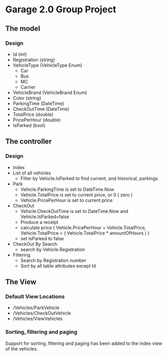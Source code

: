 # Garage 2.0 Group Project

## The model

### Design

* Id (int)
* Registration (string)
* VehicleType (VehicleType Enum) 
  * Car
  * Bus
  * MC
  * Carrier
* VehicleBrand (VehicleBrand Enum)
* Color (string)
* ParkingTime (DateTime)
* CheckOutTime (DateTime)
* TotalPrice (double)
* PricePerHour (double)
* IsParked (bool)

## The controller

### Design

* Index
* List of all vehicles
  * Filter by Vehicle.IsParked to find current, and historical, parkings
* Park
  * Vehicle.ParkingTime is set to DateTime.Now
  * Vehicle.TotalPrice is set to current price, or 0 ( zero )
  * Vehicle.PricePerHour is set to current price
* CheckOut
  * Vehicle.CheckOutTime is set to DateTime.Now and Vehicle.IsParked=false
  * Produce a receipt
  * calculate price ( Vehicle.PricePerHour = Vehicle.TotalPrice, Vehicle.TotalPrice = ( Vehicle.TotalPrice * amountOfHours ) )
  * set IsParked to false
* CheckOut By Search
  * search by Vehicle.Registration
* Filtering
  * Search by Registration number  
  * Sort by all table attributes except Id

## The View

### Default View Locations

  * /Vehicles/ParkVehicle
  * /Vehicles/CheckOutVehicle
  * /Vehicles/ViewVehicles
 

### Sorting, filtering and paging

Support for sorting, filtering and paging has been added to the index view of the vehicles.
